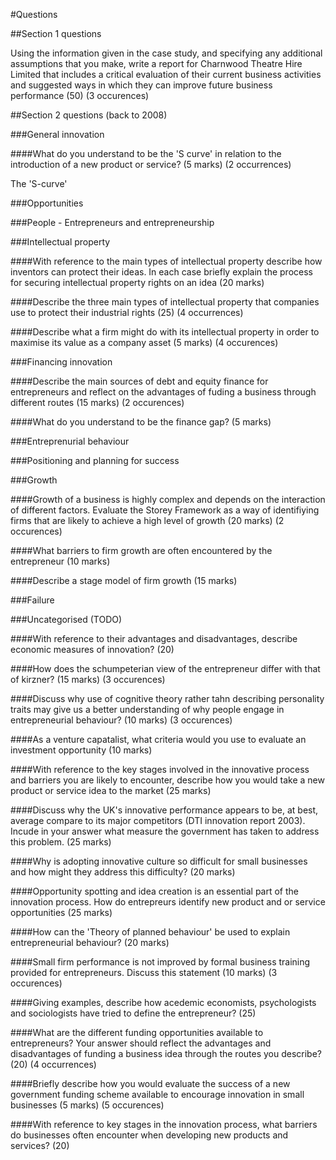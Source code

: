 #Questions

##Section 1 questions

Using the information given in the case study, and specifying any additional assumptions that you make, write a report for Charnwood Theatre Hire Limited that includes a critical evaluation of their current business activities and suggested ways in which they can improve future business performance (50) (3 occurences)

##Section 2 questions (back to 2008)

###General innovation

####What do you understand to be the 'S curve' in relation to the introduction of a new product or service? (5 marks) (2 occurrences)

The 'S-curve'

###Opportunities

###People - Entrepreneurs and entrepreneurship

###Intellectual property

####With reference to the main types of intellectual property describe how inventors can protect their ideas. In each case briefly explain the process for securing intellectual property rights on an idea (20 marks)

####Describe the three main types of intellectual property that companies use to protect their industrial rights (25) (4 occurrences)

####Describe what a firm might do with its intellectual property in order to maximise its value as a company asset (5 marks) (4 occurences)

###Financing innovation

####Describe the main sources of debt and equity finance for entrepreneurs and reflect on the advantages of fuding a business through different routes (15 marks) (2 occurences)

####What do you understand to be the finance gap? (5 marks)

###Entreprenurial behaviour

###Positioning and planning for success

###Growth

####Growth of a business is highly complex and depends on the interaction of different factors. Evaluate the Storey Framework as a way of identifiying firms that are likely to achieve a high level of growth (20 marks) (2 occurences)

####What barriers to firm growth are often encountered by the entrepreneur (10 marks)

####Describe a stage model of firm growth (15 marks)

###Failure

###Uncategorised (TODO)

####With reference to their advantages and disadvantages, describe economic measures of innovation? (20)

####How does the schumpeterian view of the entrepreneur differ with that of kirzner? (15 marks) (3 occurences)

####Discuss why use of cognitive theory rather tahn describing personality traits may give us a better understanding of why people engage in entrepreneurial behaviour? (10 marks) (3 occurences)

####As a venture capatalist, what criteria would you use to evaluate an investment opportunity (10 marks)

####With reference to the key stages involved in the innovative process and barriers you are likely to encounter, describe how you would take a new product or service idea to the market (25 marks)

####Discuss why the UK's innovative performance appears to be, at best, average compare to its major competitors (DTI innovation report 2003). Incude in your answer what measure the government has taken to address this problem. (25 marks)

####Why is adopting innovative culture so difficult for small businesses and how might they address this difficulty? (20 marks)

####Opportunity spotting and idea creation is an essential part of the innovation process. How do entrepreurs identify new product and or service opportunities (25 marks)


####How can the 'Theory of planned behaviour' be used to explain entrepreneurial behaviour? (20 marks)

####Small firm performance is not improved by formal business training provided for entrepreneurs. Discuss this statement (10 marks) (3 occurences)

####Giving examples, describe how acedemic economists, psychologists and sociologists have tried to define the entrepreneur? (25)

####What are the different funding opportunities available to entrepreneurs? Your answer should reflect the advantages and disadvantages of funding a business idea through the routes you describe? (20) (4 occurrences)

####Briefly describe how you would evaluate the success of a new government funding scheme available to encourage innovation in small businesses (5 marks) (5 occurences)

####With reference to key stages in the innovation process, what barriers do businesses often encounter when developing new products and services? (20)
